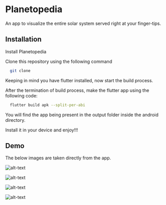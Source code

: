 
# Planetopedia

An app to visualize the entire solar system served right at your finger-tips.


## Installation

Install Planetopedia

Clone this repository using the following command

```bash
  git clone
```

Keeping in mind you have flutter installed, now start the build process.

After the termination of build process, make the flutter app using the following code:

```bash
  flutter build apk --split-per-abi
```

You will find the app being present in the output folder inside the android directory.

Install it in your device and enjoy!!!


## Demo

The below images are taken directly from the app.

![alt-text](model1.jpeg)

![alt-text](model2.jpeg)

![alt-text](model3.jpeg)

![alt-text](model4.jpeg)
